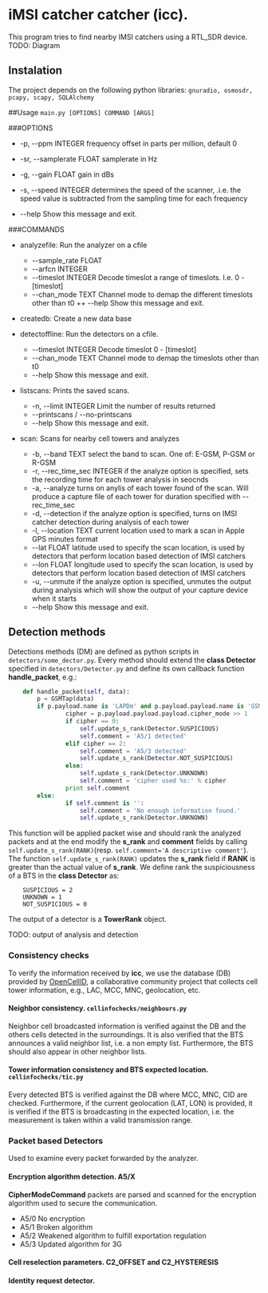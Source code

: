 # iMSI catcher catcher (icc).


This program tries to find nearby IMSI catchers using a RTL_SDR device.
TODO: Diagram
## Instalation
The project depends on the following python libraries:
```gnuradio, osmosdr, pcapy, scapy, SQLAlchemy```

##Usage
```main.py [OPTIONS] COMMAND [ARGS]```

###OPTIONS
+ -p, --ppm INTEGER        frequency offset in parts per million, default 0

+ -sr, --samplerate FLOAT  samplerate in Hz

+ -g, --gain FLOAT gain in dBs

+ -s, --speed INTEGER      determines the speed of the scanner, .i.e. the speed value is subtracted from the sampling time for each frequency

+ --help                   Show this message and exit.

###COMMANDS
+ analyzefile:  Run the analyzer on a cfile
  +  --sample_rate FLOAT
  +  --arfcn INTEGER
  +  --timeslot INTEGER   Decode timeslot a range of timeslots. I.e. 0 - [timeslot]
  +  --chan_mode TEXT     Channel mode to demap the different timeslots other than t0
  ++ --help               Show this message and exit.
+ createdb:     Create  a new data base

+ detectoffline: Run the detectors on a cfile.

  + --timeslot INTEGER  Decode timeslot 0 - [timeslot]
  + --chan_mode TEXT    Channel mode to demap the timeslots other than t0
  + --help              Show this message and exit.

+ listscans:    Prints the saved scans.
  + -n, --limit INTEGER             Limit the number of results returned
  + --printscans / --no-printscans
  + --help                          Show this message and exit.

+ scan:         Scans for nearby cell towers and analyzes
  + -b, --band TEXT             select the band to scan. One of: E-GSM, P-GSM or
                              R-GSM
  + -r, --rec_time_sec INTEGER  if the analyze option is specified, sets the
                              recording time for each tower analysis in
                              seocnds
  + -a, --analyze               turns on anylis of each tower found of the scan.
                              Will produce a capture file of each tower for
                              duration specified with --rec_time_sec
  + -d, --detection             if the analyze option is specified, turns on
                              IMSI catcher detection during analysis of each
                              tower
  + -l, --location TEXT         current location used to mark a scan in Apple
                              GPS minutes format
  + --lat FLOAT                 latitude used to specify the scan location, is
                              used by detectors that perform location based
                              detection of IMSI catchers
  + --lon FLOAT                 longitude used to specify the scan location, is
                              used by detectors that perform location based
                              detection of IMSI catchers
  + -u, --unmute                if the analyze option is specified, unmutes the
                              output during analysis which will show the
                              output of your capture device when it starts
  + --help                      Show this message and exit.

## Detection methods

Detections methods (DM) are defined as python scripts in ```detectors/some_dector.py```. Every method should extend the **class Detector** specified in ```detectors/Detector.py``` and define its own callback function **handle_packet**, e.g.:

```python
    def handle_packet(self, data):
        p = GSMTap(data)
        if p.payload.name is 'LAPDm' and p.payload.payload.name is 'GSMAIFDTAP' and p.payload.payload.payload.name is 'CipherModeCommand':
                cipher = p.payload.payload.payload.cipher_mode >> 1
                if cipher == 0:
                    self.update_s_rank(Detector.SUSPICIOUS)
                    self.comment = 'A5/1 detected'
                elif cipher == 2:
                    self.comment = 'A5/3 detected'
                    self.update_s_rank(Detector.NOT_SUSPICIOUS)
                else:
                    self.update_s_rank(Detector.UNKNOWN)
                    self.comment = 'cipher used %s:' % cipher
                print self.comment
        else:
                if self.comment is '':
                    self.comment = 'No enough information found.'
                    self.update_s_rank(Detector.UNKNOWN)
```
This function will be applied packet wise and should rank the analyzed packets and at the end modify the **s_rank** and **comment** fields by calling ```self.update_s_rank(RANK)```(resp. ```self.comment='A descriptive comment'```).
The function ```self.update_s_rank(RANK)``` updates the **s_rank** field if **RANK** is greater than the actual value of **s_rank**.
We define rank the suspiciousness of a BTS in the **class Detector** as:
```
    SUSPICIOUS = 2
    UNKNOWN = 1
    NOT_SUSPICIOUS = 0
```

The output of a detector is a **TowerRank** object.

TODO: output of analysis and detection

### Consistency checks

To verify the information received by **icc**, we use the database (DB) provided by [OpenCellID](http://wiki.opencellid.org/wiki/What_is_OpenCellID), a collaborative community project that collects cell tower information, e.g., LAC, MCC, MNC, geolocation, etc.
#### Neighbor consistency. ```cellinfochecks/neighbours.py```
Neighbor cell broadcasted information is verified against the DB and the others cells detected in the surroundings. It is also verified that the BTS announces a valid neighbor list, i.e. a non empty list. Furthermore, the BTS should also appear in other neighbor lists.
#### Tower information consistency and BTS expected location. ```cellinfochecks/tic.py```
Every detected BTS is verified against the DB where MCC, MNC, CID are checked. Furthermore, if the current geolocation (LAT, LON) is provided, it is verified if the BTS is broadcasting in the expected location, i.e. the measurement is taken within a valid transmission range.


### Packet based Detectors
Used to examine every packet forwarded by the analyzer.
#### Encryption algorithm detection. A5/X

**CipherModeCommand** packets are parsed and scanned for the encryption algorithm used to secure the communication.
+ A5/0 No encryption
+ A5/1 Broken algorithm
+ A5/2 Weakened algorithm to fulfill exportation regulation
+ A5/3 Updated algorithm for 3G

#### Cell reselection parameters. C2_OFFSET and C2_HYSTERESIS

#### Identity request detector.


